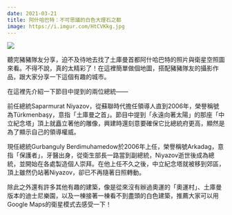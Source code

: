 ```yaml
---
date: 2021-03-21
title: 阿什哈巴特：不可思議的白色大理石之都
image: https://i.imgur.com/HtCVKkg.jpg
---
```


![](https://i.imgur.com/HtCVKkg.jpg)

聽完豬豬隊友分享，迫不及待地去找了土庫曼首都阿什哈巴特的照片與衛星空照圖來看。不得不說，真的太精彩了！在這裡簡單做個地圖，搭配豬豬隊友的攝影作品，跟大家分享一下這個有趣的城市。

在這裡先介紹一下節目中提到的兩位總統——

前任總統Saparmurat Niyazov，從蘇聯時代擔任領導人直到2006年，榮譽稱號為Türkmenbaşy，意指「土庫曼之首」。節目中提到「永遠向著太陽」的那座「中立紀念塔」頂上就矗立著他的雕像，興建時還刻意要確保它比總統府更高，顯然是為了顯示自己的領導權威。

現任總統Gurbanguly Berdimuhamedow於2006年上任，榮譽稱號Arkadag，意指「保護者」，牙醫出身，從衛生部長一路當到副總統，Niyazov逝世後成為總統，並開始在各處製造個人崇拜。在他上任不久之後，中立紀念塔就被移到郊區，頂上雖然仍站著Niyazov，卻已不再隨著日照轉動。

除此之外還有許多其他有趣的建築，像是從來沒有辦過奧運的「奧運村」、土庫曼版本的迪士尼樂園，以及一棟接著一棟看不到盡頭的白色建築，推薦大家可以用Google Maps的衛星模式去感受一下！